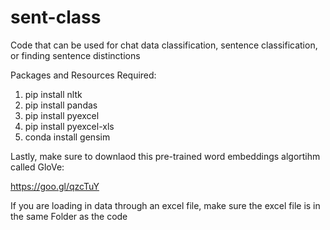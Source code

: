 # sent-class

Code that can be used for chat data classification, sentence classification, or finding sentence distinctions

Packages and Resources Required:

1) pip install nltk
2) pip install pandas
3) pip install pyexcel
4) pip install pyexcel-xls
5) conda install gensim

Lastly, make sure to downlaod this pre-trained word embeddings algortihm called GloVe:

https://goo.gl/qzcTuY

If you are loading in data through an excel file, make sure the excel file is in the same Folder as the code
